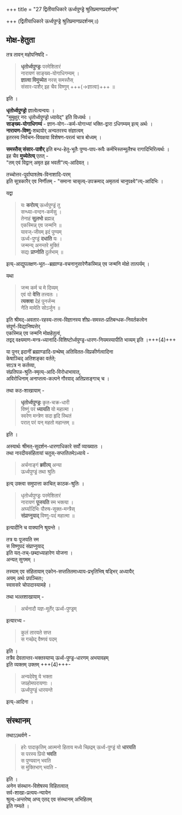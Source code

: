 +++
title = "27 द्वितीयाधिकारे ऊर्ध्वपुण्ड्रे श्रुतिप्रमाणप्रदर्शनम्"

+++
(द्वितीयाधिकारे ऊर्ध्वपुण्ड्रे श्रुतिप्रमाणप्रदर्शनम्॥)

## मोक्ष-हेतुता
तत्र तावन् महोपनिषदि -  

> **धृतोर्ध्वपुण्ड्रः** परमेशितारं  
नारायणं साङ्ख्य-योगाधिगम्यम् ।  
**ज्ञात्वा विमुच्येत** नरस् समस्तैस्  
संसार-पाशैर् इह चैव विष्णुम् +++(→ज्ञात्वा)+++ ॥

इति ।  

**धृतोर्ध्वपुण्ड्रो** ज्ञात्वेत्यन्वयः ।  
"मुमुक्षुर् नरः धृतोर्ध्वपुण्ड्रो ध्यायेद्" इति विध्यर्थः ।  
**साङ्ख्य-योगाधिगम्यं** - ज्ञान-योग--कर्म-योगाभ्यां भक्ति-द्वारा ऽधिगम्यम् इत्य् अर्थः ।  
**नारायण-विष्णु**-शब्दयोर् अन्यतरस्य संज्ञात्वम्  
इतरस्य निर्वचन-विवक्षया विशेषण-परत्वं चात्र बोध्यम् ।  

**समस्तैस् संसार-पाशैर्** इति बन्ध-हेतु-भूतैः पुण्य-पाप-रूपैः कर्मभिस्तन्मूलैश्च रागादिभिरित्यर्थः ।  
इह चैव **मुच्येतेत्य्** एतत् -  
"तम् एवं विद्वान् अमृत इह भवती"त्य्-आदिवत् ।  

तच्चोत्तर-पूर्वाघाश्लेष-विनाशादि-परम्  
इति सूत्रकारैर् एव निर्णीतम् - "समाना चासृत्य्-उपक्रमाद् अमृतत्वं चानुपक्ष्ये"त्य्-आदिभिः । 

यद्वा  

> यः **करोत्य्** ऊर्ध्वपुण्ड्रं तु  
सन्ध्या-वन्दन-कर्मसु ।  
तेनाहं **सुलभो** ब्रह्मन्न्  
एकस्मिन्न् एव जन्मनि ॥  
यावज्-जीवम् इदं पुण्यम्  
ऊर्ध्व-पुण्ड्रं **दधाति** यः ।  
जन्मन्य् अनन्तरे मुक्तिं  
सद्यः **प्राप्नोति** दुर्लभाम् ॥  

इत्य्-आद्युपलक्षण-भूत--ब्रह्माण्ड-वचनानुसारेणैकस्मिन्न् एव जन्मनि मोक्षे तात्पर्यम् । 

यथा  

> जन्म कर्म च मे दिव्यम्  
एवं यो **वेत्ति** तत्त्वतः ।  
**त्यक्त्वा** देहं पुनर्जन्म  
नैति मामेति सोऽर्जुन ॥  

इति श्रीमद्-अवतार-रहस्य-तत्त्व-विज्ञानस्य शीघ्र-समस्त-प्रतिबन्धक-निवर्तकत्वेन  
संपूर्ण-विद्यानिष्पत्तेर्  
एकस्मिन्न् एव जन्मनि मोक्षहेतुत्वं,  
तद्वद् वक्ष्यमाण-मन्त्र-ध्यानादि-विशिष्टोर्ध्वपुण्ड्र-धारण-नियमस्यापीति भाव्यम् इति ।+++(4)+++  

या पुनर् इदानीं ब्रह्माण्डादि-ग्रन्थेष्व् अतिवितत-विप्रकीर्णत्वादिना  
केषाञ्चिद् अतिशङ्का वर्तते;  
साऽत्र न कर्तव्या,  
संप्रतिपन्न-श्रुति-स्मृत्य्-आदि-विरोधाभावात्,  
अविरोधिनाम् अनाप्तत्व-कल्पने गौरवाद् अतिप्रसङ्गाच् च । 

तथा कठ-शाखायाम् -  

> **धृतोर्ध्वपुण्ड्रः** कृत-चक्र-धारी  
विष्णुं परं **ध्यायति** यो महात्मा ।  
स्वरेण मन्त्रेण सदा हृदि स्थितं  
परात् परं यन् महतो महान्तम् ॥

इति ।  

अस्यार्थः श्रीमत्-सुदर्शन-धारणाधिकारे सर्वो व्याख्यातः ।  
तथा नारदीयसंहितायां चतुस्-सप्ततितमेऽध्याये - 

> अर्चनाङ्गं **ब्रवीत्य्** अन्या  
ऊर्ध्वपुण्ड्रं तथा श्रुतिः  

इत्य् उक्त्वा समुपात्ता काचित् काठक-श्रुतिः ।  

> धृतोर्ध्वपुण्ड्रः परमेशितारं  
नारायणं **पूजयति** स्म भक्त्या ।  
अर्घ्यादिभिः पौरुष-सूक्त-मन्त्रैस्  
**संप्राप्नुयाद्** विष्णु-पदं महात्मा ॥  

इत्यादीनि च वाक्यानि श्रूयन्ते ।  

तत्र यः पूजयति स्म  
स विष्णुपदं संप्राप्नुयाद्  
इति यत्-तच्-छब्दाध्याहारेण योजना ।  
अन्यत् सुगमम् । 

तस्याम् एव संहितायाम् एकोन-सप्ततितमाध्याय-प्रभृतिभिष् षड्भिर् अध्यायैर्  
अयम् अर्थः प्रपञ्चितः;  
स्वावसरे चोपादास्यामहे ।  

तथा भल्लशाखायाम् - 

> अर्चनादौ यज्ञ-मूर्तेर् ऊर्ध्व-पुण्ड्रम् 

इत्यारभ्य - 

> कुलं तारयते सप्त  
स गच्छेद् वैष्णवं पदम् 

इति ।  
तत्रैव देवतान्तर-भक्तस्याप्य् ऊर्ध्व-पुण्ड्र-धारणम् अभयावहम्  
इति व्यक्तम् उक्तम् +++(4)+++-  

> अन्यदेवेषु ये भक्ता  
जपहोमपरायणाः ।  
ऊर्ध्वपुण्ड्रं धारयन्ते 

इत्य्-आदिना ।  

## संस्थानम्
तथाऽऽथर्वणे - 

> हरेः पादाकृतिम् आत्मनो हिताय मध्ये च्छिद्रम् ऊर्ध्व-पुण्ड्रं यो **धारयति**  
स परस्य प्रियो **भवति**  
स पुण्यवान् भवति  
स मुक्तिभाग् भवति -

इति ।  
अनेन संस्थान-विशेषस्य विहितत्वात्  
सर्व-शाखा-प्रत्यय-न्यायेन  
श्रुत्य्-अन्तरेष्व् अप्य् एतद् एव संस्थानम् अभिहितम्  
इति गम्यते ।